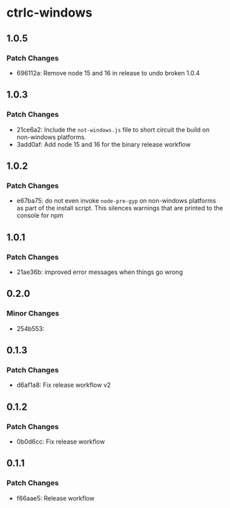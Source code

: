 # ctrlc-windows

## 1.0.5

### Patch Changes

- 696112a: Remove node 15 and 16 in release to undo broken 1.0.4

## 1.0.3

### Patch Changes

- 21ce6a2: Include the `not-windows.js` file to short circuit the build on
  non-windows platforms.
- 3add0af: Add node 15 and 16 for the binary release workflow

## 1.0.2

### Patch Changes

- e67ba75: do not even invoke `node-pre-gyp` on non-windows platforms as part of
  the install script. This silences warnings that are printed to the
  console for npm

## 1.0.1

### Patch Changes

- 21ae36b: improved error messages when things go wrong

## 0.2.0

### Minor Changes

- 254b553:

## 0.1.3

### Patch Changes

- d6af1a8: Fix release workflow v2

## 0.1.2

### Patch Changes

- 0b0d6cc: Fix release workflow

## 0.1.1

### Patch Changes

- f66aae5: Release workflow
